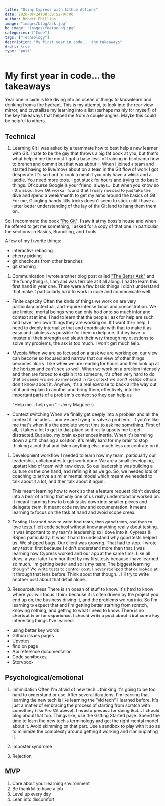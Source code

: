 ```yaml
---
title: "Using Cypress with Github Actions"
date: 2020-09-24T08:58:52-04:00
author: Robert Phillips
image: "images/blog/ask.jpg"
bg_image: "images/featue-bg.jpg"
categories: ["Code"]
tags: ["Technology"]
description: "My first year in code... the takeaways"
draft: true
type: "post"
---
```


# My first year in code... the takeaways

Year one in code is like diving into an ocean of things to know/learn and drinking from a fire hydrant. This is my attempt, to look into the rear view mirror, and crystallize my learning into a list (perhaps mainly for myself) of the key takeaways that helped me from a couple angles. Maybe this could be helpful to others.

## Technical

1. Learning Git
   I was asked by a teammate how to best help a new learner with Git. I hate to be the guy that throws a big fat book at you, but that's what helped me the most. I got a base level of training in bootcamp how to branch and commit but that was about it. When I joined a team and started having to live/move about on a team in the Git flow of work I got desperate. It's so hard to cook a meal if you only have a whisk and a laddle. You need more tools. I got stuck for hours and trying to do basic things. Of course Google is your friend, always... but when you know so little about how Git works I found that I really needed to just take the dive and spend a week/month to get my arms around the basics of Git. For me, Googling handy littls tricks doesn't seem to stick until I have a letter better understanding of the lay of the Git land to hang them them on.

So, I recommend the book ["Pro Git"](http://git-scm.com/book/en/v2). I saw it at my boss's house and when he offered to get me something, I asked for a copy of that one. In particular, the sections on Basics, Branching, and Tools.

A few of my favorite things:

- interactive rebasing
- cherry picking
- git checkouts from other branches
- git stashing

1. Communication
   I wrote another blog post called ["The Better Ask"](https://www.robertkevinphillips.com/blog/structuring-requests/) and the funny thing is, I am and was terrible at it all along. I had to learn this first hand in year one. There were a few basic things I didn't understand that make it particularly hard to work in code and communicate well.

- Finite capacity
  Often the kinds of things we work on are very particular/contextual, and require intense focus and concentration. We are limited, mortal beings who can only hold onto so much infor and context at at ime. I had to learn that the people I ask for help are such and have their own things they are working on.
  If I want their help, I need to deeply internalize that and coordinate with that to make it as easy and painless as possible for them to help me. If they have to muster all their strength and sleuth their way through my questions to solve my problems, the ask is too much. I won't get much help.

- Myopia
  When we are so focused on a task we are working on, our view can become so focused and narrow that our view of other things becomes blurry. Like when we are reading for hours and then look up at the horizon and can't see so well. When we work on a problem intensely and then are forced to explain it to someone, it's often very hard to do that because we are so immersed in its context we don't realize others don't know about it. Anyhow, it's a real exercise to back all the way out of it and explain to another and bring them, effectively, into the important parts of a problem's context so they can help us.

  "Help me... help you." - Jerry Maguire :)

- Context switching
  When we finally get deeply into a problem and all the context it includes... and we are trying to solve a problem... if you're like me that's when it's the absolute worst time to ask me something. First of all, it takes a lot to get to that place so it really upsets me to get distracted. But also, my brain experiences inertia. When it's barreling down a path chasing a solution, it's really hard for my brain to stop thinking about that and listen anything else, much less concentrate on it.

1. Development workflow
   I needed to learn how my team, particuarly our leadership, collaborates to get work done. We are a small developing, upstart kind of team with new devs. So our leadership was building a culture on the one hand, and refining it as we go. So, we needed lots of coaching to arrive a similar mental model which meant we needed to talk about it a lot, and then talk about it again.

   This meant learning how to work so that a feature request didn't develop into a bear of a thing that only one of us really understood or worked on. It meant learning how to break tasks down into smaller pieces and delegate them. It meant code review and documentation. It meant learning to focus on the task at hand and avoid scope creep.

1. Testing
   I learned how to write bad tests, then good tests, and then to love tests. I left code school without know anything really about testing. It was important to my team's leadership so I dove into it, Cypress & RSpec particularly. It wasn't hard to understand why good tests helped us. We shipped bugs. Our client was growing. That had to stop.
   I wrote any test at first because I didn't understand more than that. I was learning how Cypress worked and our app at the same time. Like all devs, a year later I am horrified by my first tests because I have learned so much. I'm getting better and so is my team.
   The biggest learning though? We write tests to control cost. I never realized that or looked at it through that lens before. Think about that though... I'll try to write another post about that detail alone.

1. Resourcefulness
   There is an ocean of stuff to know. It's hard to know where you will focus I think because it is often driven by the project you end up on, the business driving it, and the problems we run into. So I'm learning to expect that and I'm getting better starting from scratch, knowing nothing, and getting to what I need to know. There is no shortcut to or for experience.
   I should write a post about it but some key interesting things I've learned:

- using better key words
- Github issues pages
- Upvotes
- find on page
- Api reference documentation
- Code sandboxes
- Storybook

## Psychological/emotional

1. Initimidation
   Often I'm afraid of new tech... thinking it's going to be too hard to understand or use. After several iterations, I'm learning that learning the new tech is like learning the "old tech" I learned before. It's just a matter of embracing the process of starting from scratch with something (like Pro Git above).
   I need a process for doing that... I should blog about that too. Things like, use the Getting Started page. Spend the time to learn the new tech's terminology and get the right mental model about it. Avoid skimming on that part. Use a sandbox to play with it so as to minimize the complexity around getting it working and maninuplating it.

1. Imposter syndrome
1. Rejection

## MVP

1. Care about your learning environment
1. Be thankful to have a job
1. Level up every day
1. Lean into discomfort
